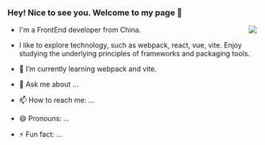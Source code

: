 ### Hey! Nice to see you. Welcome to my page 👋

<img align="right" src="https://github-readme-stats.vercel.app/api?username=Ylg12345&show_icons=true&icon_color=CE1D2D&text_color=718096&bg_color=ffffff&hide_title=true" />

- I'm a FrontEnd developer from China.
- I like to explore technology, such as webpack, react, vue, vite. Enjoy studying the underlying principles of frameworks and packaging tools.

- 🌱 I’m currently learning webpack and vite.
- 💬 Ask me about ...
- 📫 How to reach me: ...
- 😄 Pronouns: ...
- ⚡ Fun fact: ...
